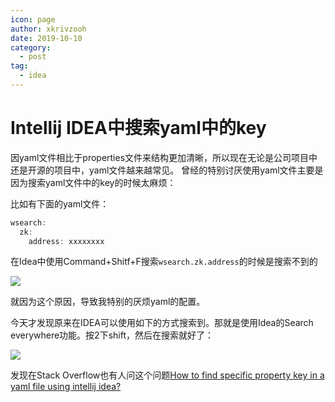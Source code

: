 ```yaml
---
icon: page
author: xkrivzooh
date: 2019-10-10
category:
  - post
tag:
  - idea
---
```


# Intellij IDEA中搜索yaml中的key

因yaml文件相比于properties文件来结构更加清晰，所以现在无论是公司项目中还是开源的项目中，yaml文件越来越常见。
曾经的特别讨厌使用yaml文件主要是因为搜索yaml文件中的key的时候太麻烦：

比如有下面的yaml文件：
```java
wsearch:
  zk:
    address: xxxxxxxx
```

在Idea中使用Command+Shitf+F搜索`wsearch.zk.address`的时候是搜索不到的

![](http://wenchao.ren/img/2020/11/20191010190619.png)

就因为这个原因，导致我特别的厌烦yaml的配置。

今天才发现原来在IDEA可以使用如下的方式搜索到。那就是使用Idea的Search everywhere功能。按2下shift，然后在搜索就好了：

![](http://wenchao.ren/img/2020/11/20191010190843.png)

发现在Stack Overflow也有人问这个问题[How to find specific property key in a yaml file using intellij idea?](https://stackoverflow.com/questions/50577033/how-to-find-specific-property-key-in-a-yaml-file-using-intellij-idea)


